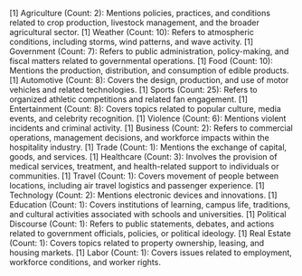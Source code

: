 [1] Agriculture (Count: 2): Mentions policies, practices, and conditions related to crop production, livestock management, and the broader agricultural sector.
[1] Weather (Count: 10): Refers to atmospheric conditions, including storms, wind patterns, and wave activity.
[1] Government (Count: 7): Refers to public administration, policy-making, and fiscal matters related to governmental operations.
[1] Food (Count: 10): Mentions the production, distribution, and consumption of edible products.
[1] Automotive (Count: 8): Covers the design, production, and use of motor vehicles and related technologies.
[1] Sports (Count: 25): Refers to organized athletic competitions and related fan engagement.
[1] Entertainment (Count: 8): Covers topics related to popular culture, media events, and celebrity recognition.
[1] Violence (Count: 6): Mentions violent incidents and criminal activity.
[1] Business (Count: 2): Refers to commercial operations, management decisions, and workforce impacts within the hospitality industry.
[1] Trade (Count: 1): Mentions the exchange of capital, goods, and services.
[1] Healthcare (Count: 3): Involves the provision of medical services, treatment, and health-related support to individuals or communities.
[1] Travel (Count: 1): Covers movement of people between locations, including air travel logistics and passenger experience.
[1] Technology (Count: 2): Mentions electronic devices and innovations.
[1] Education (Count: 1): Covers institutions of learning, campus life, traditions, and cultural activities associated with schools and universities.
[1] Political Discourse (Count: 1): Refers to public statements, debates, and actions related to government officials, policies, or political ideology.
[1] Real Estate (Count: 1): Covers topics related to property ownership, leasing, and housing markets.
[1] Labor (Count: 1): Covers issues related to employment, workforce conditions, and worker rights.
